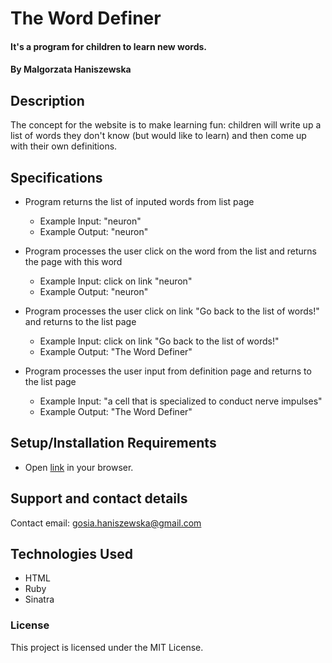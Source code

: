 # The Word Definer

#### It's a program for children to learn new words.

#### By Malgorzata Haniszewska

## Description
The concept for the website is to make learning fun: children will write up a list of words they don't know (but would like to learn) and then come up with their own definitions.

## Specifications

* Program returns the list of inputed words from list page
  * Example Input: "neuron"
  * Example Output: "neuron"

* Program processes the user click on the word from the list and returns the page with this word
  * Example Input: click on link "neuron"
  * Example Output: "neuron"

* Program processes the user click on link "Go back to the list of words!" and returns to the list page
  * Example Input: click on link "Go back to the list of words!"
  * Example Output: "The Word Definer"

* Program processes the user input from definition page and returns to the list page
  * Example Input: "a cell that is specialized to conduct nerve impulses"
  * Example Output: "The Word Definer"

## Setup/Installation Requirements

* Open [link](https://infinite-meadow-43198.herokuapp.com/) in your browser.

## Support and contact details

Contact email: gosia.haniszewska@gmail.com

## Technologies Used

* HTML
* Ruby
* Sinatra

### License

This project is licensed under the MIT License.
